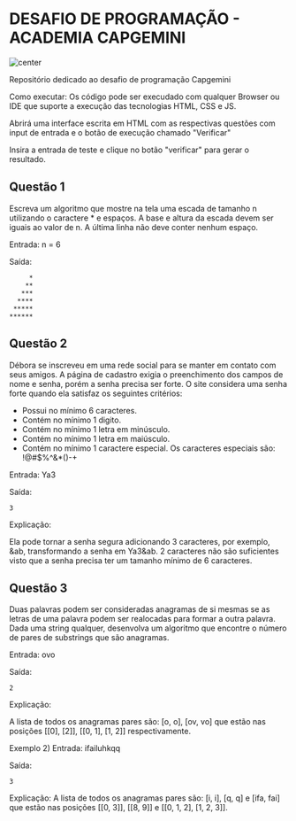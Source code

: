 # DESAFIO DE PROGRAMAÇÃO - ACADEMIA CAPGEMINI

![center](https://capgemini.proway.com.br/assets/img/logo-capgemini.png)

Repositório dedicado ao desafio de programação Capgemini

Como executar: Os código pode ser execudado com qualquer Browser ou IDE que suporte a execução das tecnologias HTML, CSS e JS.

Abrirá uma interface escrita em HTML com as respectivas questões com input de entrada e o botão de execução chamado "Verificar"

Insira a entrada de teste e clique no botão "verificar" para gerar o resultado.

## Questão 1
Escreva um algoritmo que mostre na tela uma escada de tamanho n utilizando o caractere * e espaços. A base e altura da escada devem ser iguais ao valor de n. A última linha não deve conter nenhum espaço.

Entrada: n = 6 

Saída: 

```         
     *
    **
   ***
  ****
 *****
******
```


## Questão 2
Débora se inscreveu em uma rede social para se manter em contato com seus amigos. A página de cadastro exigia o preenchimento dos campos de nome e senha, porém a senha precisa ser forte. O site considera uma senha forte quando ela satisfaz os seguintes critérios:
- Possui no mínimo 6 caracteres.
- Contém no mínimo 1 digito.
- Contém no mínimo 1 letra em minúsculo.
- Contém no mínimo 1 letra em maiúsculo.
- Contém no mínimo 1 caractere especial. Os caracteres especiais são: !@#$%^&*()-+

Entrada: Ya3

Saída: 
```
3
```

Explicação: 

Ela pode tornar a senha segura adicionando 3 caracteres, por exemplo, &ab, transformando a senha em Ya3&ab. 2 caracteres não são suficientes visto que a senha precisa ter um tamanho mínimo de 6 caracteres.


## Questão 3
Duas palavras podem ser consideradas anagramas de si mesmas se as letras de uma palavra podem ser realocadas para formar a outra palavra. Dada uma string qualquer, desenvolva um algoritmo que encontre o número de pares de substrings que são anagramas.

Entrada: ovo

Saída:
```
2
```

Explicação: 

A lista de todos os anagramas pares são: [o, o], [ov, vo] que estão nas posições [[0], [2]], [[0, 1], [1, 2]] respectivamente.

Exemplo 2)
Entrada:
ifailuhkqq


Saída:
```
3
```


Explicação:
A lista de todos os anagramas pares são: [i, i], [q, q] e [ifa, fai] que estão nas posições [[0, 3]], [[8, 9]] e [[0, 1, 2], [1, 2, 3]].
